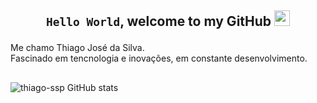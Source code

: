 ## <div><p align="center">`Hello World`, welcome to my GitHub <img src="https://user-images.githubusercontent.com/42378118/110234147-e3259600-7f4e-11eb-95be-0c4047144dea.gif" width="25"></div></p>
Me chamo Thiago José da Silva.<br>
Fascinado em tencnologia e inovações, em constante desenvolvimento.<br>
## 
![thiago-ssp GitHub stats](https://github-readme-stats.vercel.app/api?username=thiago-ssp&show_icons=true&theme=transparent&hide_border=true&line_height=30&bg_color=00000000)



